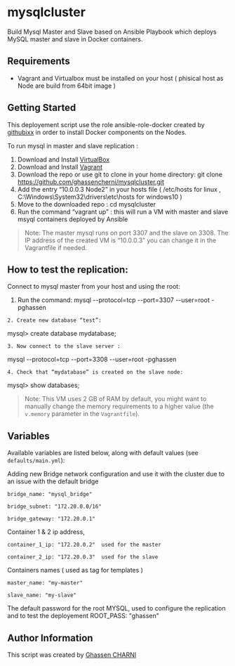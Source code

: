 # mysqlcluster
Build Mysql Master and Slave based on Ansible Playbook which deploys MySQL master and slave in Docker containers.


## Requirements

- Vagrant and Virtualbox must be installed on your host ( phisical host as Node are build from 64bit image ) 

## Getting Started

This deployement script use the role ansible-role-docker created by [githubixx](https://github.com/githubixx) in order to install Docker components on the Nodes.

To run mysql in master and slave replication :

  1. Download and Install [VirtualBox](https://www.virtualbox.org/wiki/Downloads)
  2. Download and Install [Vagrant](https://www.vagrantup.com/downloads.html)
  3. Download the repo or use git to clone in your home directory: git clone https://github.com/ghassencherni/mysqlcluster.git
  4. Add the entry “10.0.0.3 Node2” in your hosts file ( /etc/hosts for linux , C:\Windows\System32\drivers\etc\hosts for windows10 )
  5. Move to the downloaded repo : cd mysqlcluster
  6. Run the command “vagrant up” : this will run a VM with master and slave msyql containers deployed by Ansible

> Note: 
The master mysql  runs on port 3307 and the slave on 3308.
The IP address of the created VM is “10.0.0.3” you can change it in the Vagrantfile if needed.
 
## How to test the replication:
Connect to mysql master from your host and using the root:
   1. Run the command:
mysql --protocol=tcp --port=3307 --user=root -pghassen
    
    2. Create new database “test”:
mysql> create database mydatabase;

    3. Now connect to the slave server :
mysql --protocol=tcp --port=3308 --user=root -pghassen

    4. Check that “mydatabase” is created on the slave node:
mysql> show databases;

> Note: This VM uses 2 GB of RAM by default, you might want to manually change the memory requirements to a higher value (the `v.memory` parameter in the `Vagrantfile`).

## Variables

Available variables are listed below, along with default values (see `defaults/main.yml`):



Adding new Bridge network configuration and use it with the cluster due to an issue with the default bridge 
 
    bridge_name: "mysql_bridge"
 
    bridge_subnet: "172.20.0.0/16"
 
    bridge_gateway: "172.20.0.1"



Container 1 & 2 ip address, 
 
    container_1_ip: "172.20.0.2"  used for the master
 
    container_2_ip: "172.20.0.3"  used for the slave



Containers names ( used as tag for templates )
    
    master_name: "my-master"
    
    slave_name: "my-slave"



The default password for the root MYSQL, used to configure the replication and to test the deployement 
    ROOT_PASS: "ghassen" 

## Author Information

This script  was created by [Ghassen CHARNI](https://github.com/ghassencherni/)
